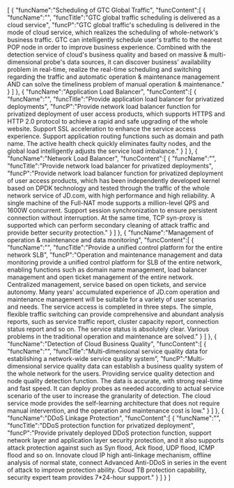 [
	{
		"funcName":"Scheduling of GTC Global Traffic",
		"funcContent":[
			{
				"funcName":"",
				"funcTitle":"GTC global traffic scheduling is delivered as a cloud service",
				"funcP":"GTC global traffic's scheduling is delivered in the mode of cloud service, which realizes the scheduling of whole-network's business traffic. GTC can intelligently schedule user's traffic to the nearest POP node in order to improve business experience. Combined with the detection service of cloud's business quality and based on massive & multi-dimensional probe's data sources, it can discover business' availability problem in real-time, realize the real-time scheduling and switching regarding the traffic and automatic operation & maintenance management AND can solve the timeliness problem of manual operation & maintenance."
			}
		]
	},
	{
		"funcName":"Application Load Balancer",
		"funcContent":[
			{
				"funcName":"",
				"funcTitle":"Provide application load balancer for privatized deployments",
				"funcP":"Provide network load balancer function for privatized deployment of user access products, which supports HTTPS and HTTP 2.0 protocol to achieve a rapid and safe upgrading of the whole website. Support SSL acceleration to enhance the service access experience. Support application routing functions such as domain and path name. The active health check quickly eliminates faulty nodes, and the global load intelligently adjusts the service load imbalance."
			}
		]
	},
	{
		"funcName":"Network Load Balancer",
		"funcContent":[
			{
				"funcName":"",
				"funcTitle":"Provide network load balancer for privatized deployments",
				"funcP":"Provide network load balancer function for privatized deployment of user access products, which has been independently developed kernel based on DPDK technology and tested through the traffic of the whole network service of JD.com, with high performance and high reliability. A single machine of the Full-NAT mode supports a million-level QPS and 1600W concurrent. Support session synchronization to ensure persistent connection without interruption. At the same time, TCP syn-proxy is supported which can perform secondary cleaning of attack traffic and provide better security protection."
			}
		]
	},
	{
		"funcName":"Management of operation & maintenance and data monitoring",
		"funcContent":[
			{
				"funcName":"",
				"funcTitle":"Provide a unified control platform for the entire network SLB",
				"funcP":"Operation and maintenance management and data monitoring provide a unified control platform for SLB of the entire network, enabling functions such as domain name management, load balancer management and open ticket management of the entire network. Centralized management, service based on open tickets, and service autonomy. Many years' accumulated experience of JD.com operation and maintenance management will be suitable for a variety of user scenarios and needs. The service access is completed in three steps. The simple, flexible traffic switching can provide comprehensive and abundant analysis reports, such as service traffic report, cluster capacity report, connection status report and so on. The service status is absolutely clear. Various problems in the traditional operation and maintenance are solved."
			}
		]
	},
	{
		"funcName":"Detection of Cloud Business Quality",
		"funcContent":[
			{
				"funcName":"",
				"funcTitle":"Multi-dimensional service quality data for establishing a network-wide service quality system",
				"funcP":"Multi-dimensional service quality data can establish a business quality system of the whole network for the users. Providing service quality detection and node quality detection function. The data is accurate, with strong real-time and fast speed. It can deploy probes as needed according to actual service scenario of the user to increase the granularity of detection. The cloud service mode provides the self-learning architecture that does not require manual intervention, and the operation and maintenance cost is low."
			}
		]
	},
	{
		"funcName":"DDoS Linkage Protection",
		"funcContent":[
			{
				"funcName":"",
				"funcTitle":"DDoS protection function for privatized deployment",
				"funcP":"Provide privately deployed DDoS protection function, support network layer and application layer security protection, and it also supports attack protection against such as Syn flood, Ack flood, UDP flood, ICMP flood and so on. Innovate cloud IP high anti-linkage mechanism, offline analysis of normal state, connect Advanced Anti-DDoS in series in the event of attack to improve protection ability. Cloud TB protection capability, security expert team provides 7*24-hour support."
			}
		]
	}
]